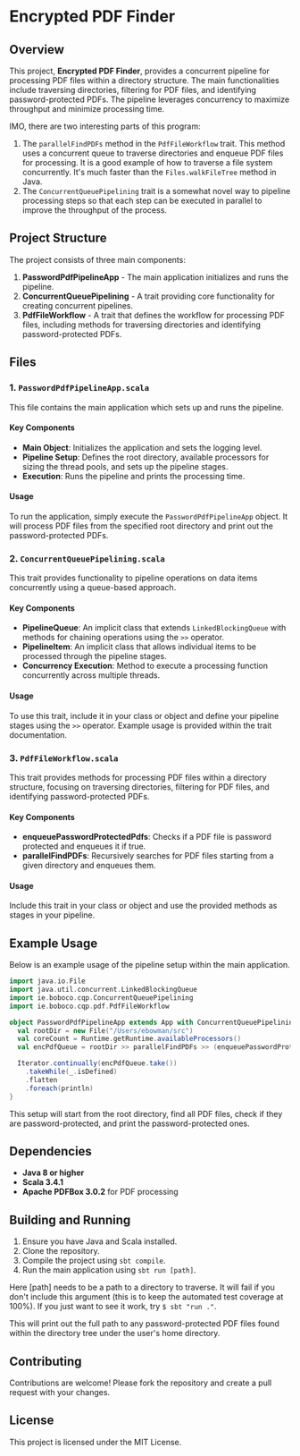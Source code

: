# Encrypted PDF Finder

## Overview

This project, **Encrypted PDF Finder**, provides a concurrent pipeline for processing PDF files within a directory structure. The main functionalities include traversing directories, filtering for PDF files, and identifying password-protected PDFs. The pipeline leverages concurrency to maximize throughput and minimize processing time.

IMO, there are two interesting parts of this program:

1. The ```parallelFindPDFs``` method in the ```PdfFileWorkflow``` trait. This method uses a concurrent queue to traverse directories and enqueue PDF files for processing. It is a good example of how to traverse a file system concurrently. It's much faster than the ```Files.walkFileTree``` method in Java.
2. The ```ConcurrentQueuePipelining``` trait is a somewhat novel way to pipeline processing steps so that each step can be executed in parallel to improve the throughput of the process.
## Project Structure

The project consists of three main components:

1. **PasswordPdfPipelineApp** - The main application initializes and runs the pipeline.
2. **ConcurrentQueuePipelining** - A trait providing core functionality for creating concurrent pipelines.
3. **PdfFileWorkflow** - A trait that defines the workflow for processing PDF files, including methods for traversing directories and identifying password-protected PDFs.

## Files

### 1. `PasswordPdfPipelineApp.scala`

This file contains the main application which sets up and runs the pipeline.

#### Key Components

- **Main Object**: Initializes the application and sets the logging level.
- **Pipeline Setup**: Defines the root directory, available processors for sizing the thread pools, and sets up the pipeline stages.
- **Execution**: Runs the pipeline and prints the processing time.

#### Usage

To run the application, simply execute the `PasswordPdfPipelineApp` object. It will process PDF files from the specified root directory and print out the password-protected PDFs.

### 2. `ConcurrentQueuePipelining.scala`

This trait provides functionality to pipeline operations on data items concurrently using a queue-based approach.

#### Key Components

- **PipelineQueue**: An implicit class that extends `LinkedBlockingQueue` with methods for chaining operations using the `>>` operator.
- **PipelineItem**: An implicit class that allows individual items to be processed through the pipeline stages.
- **Concurrency Execution**: Method to execute a processing function concurrently across multiple threads.

#### Usage

To use this trait, include it in your class or object and define your pipeline stages using the `>>` operator. Example usage is provided within the trait documentation.

### 3. `PdfFileWorkflow.scala`

This trait provides methods for processing PDF files within a directory structure, focusing on traversing directories, filtering for PDF files, and identifying password-protected PDFs.

#### Key Components

- **enqueuePasswordProtectedPdfs**: Checks if a PDF file is password protected and enqueues it if true.
- **parallelFindPDFs**: Recursively searches for PDF files starting from a given directory and enqueues them.

#### Usage

Include this trait in your class or object and use the provided methods as stages in your pipeline.

## Example Usage

Below is an example usage of the pipeline setup within the main application.

```scala
import java.io.File
import java.util.concurrent.LinkedBlockingQueue
import ie.boboco.cqp.ConcurrentQueuePipelining
import ie.boboco.cqp.pdf.PdfFileWorkflow

object PasswordPdfPipelineApp extends App with ConcurrentQueuePipelining with PdfFileWorkflow {
  val rootDir = new File("/Users/ebowman/src")
  val coreCount = Runtime.getRuntime.availableProcessors()
  val encPdfQueue = rootDir >> parallelFindPDFs >> (enqueuePasswordProtectedPdfs, coreCount)

  Iterator.continually(encPdfQueue.take())
    .takeWhile(_.isDefined)
    .flatten
    .foreach(println)
}
```

This setup will start from the root directory, find all PDF files, check if they are password-protected, and print the password-protected ones.

## Dependencies

- **Java 8 or higher**
- **Scala 3.4.1**
- **Apache PDFBox 3.0.2** for PDF processing

## Building and Running

1. Ensure you have Java and Scala installed.
2. Clone the repository.
3. Compile the project using `sbt compile`.
4. Run the main application using `sbt run [path]`.

Here [path] needs to be a path to a directory to traverse. It will fail
if you don't include this argument (this is to keep the automated test
coverage at 100%). If you just want to see it work, try `$ sbt "run ."`.

This will print out the full path to any password-protected PDF files found within the directory tree 
under the user's home directory.

## Contributing

Contributions are welcome! Please fork the repository and create a pull request with your changes.

## License

This project is licensed under the MIT License.
